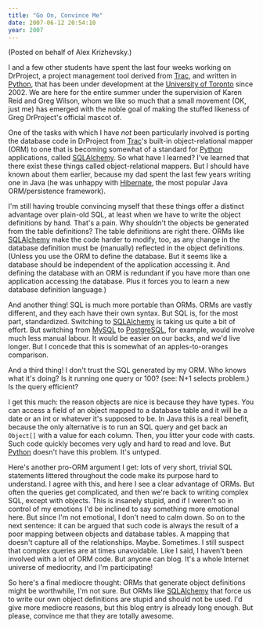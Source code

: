 ```yaml
---
title: "Go On, Convince Me"
date: 2007-06-12 20:54:10
year: 2007
---
```

(Posted on behalf of Alex Krizhevsky.)

I and a few other students have spent the last four weeks working on DrProject, a project management tool derived from <a href="http://trac.edgewall.org">Trac</a>, and written in <a href="http://www.python.org">Python</a>, that has been under development at the <a href="http://www.utoronto.ca">University of Toronto</a> since 2002.  We are here for the entire summer under the supervision of Karen Reid and Greg Wilson, whom we like so much that a small movement (OK, just me) has emerged with the noble goal of making the stuffed likeness of Greg DrProject's official mascot of.

One of the tasks with which I have <em>not</em> been particularly involved is porting the database code in DrProject from <a href="http://trac.edgewall.org">Trac</a>'s built-in object-relational mapper (ORM) to one that is becoming somewhat of a standard for <a href="http://www.python.org">Python</a> applications, called <a href="http://www.sqlalchemy.org">SQLAlchemy</a>. So what have I learned? I've learned that there exist these things called object-relational mappers. But I should have known about them earlier, because my dad spent the last few years writing one in Java (he was unhappy with <a href="http://www.hibernate.org">Hibernate</a>, the most popular Java ORM/persistence framework).

I'm still having trouble convincing myself that these things offer a distinct advantage over plain-old SQL, at least when we have to write the object definitions by hand. That's a pain. Why shouldn't the objects be generated from the table definitions? The table definitions are right there.  ORMs like <a href="http://www.sqlalchemy.org">SQLAlchemy</a> make the code harder to modify, too, as any change in the database definition must be (manually) reflected in the object definitions. (Unless you use the ORM to define the database.  But it seems like a database should be independent of the application accessing it. And defining the database with an ORM is redundant if you have more than one application accessing the database. Plus it forces you to learn a new database definition language.)

And another thing! SQL is much more portable than ORMs. ORMs are vastly different, and they each have their own syntax. But SQL is, for the most part, standardized.  Switching to <a href="http://www.sqlalchemy.org">SQLAlchemy</a> is taking us quite a bit of effort. But switching from <a href="http://www.mysql.com">MySQL</a> to <a href="http://www.postgresql.org">PostgreSQL</a>, for example, would involve much less manual labour. It would be easier on our backs, and we'd live longer. But I concede that this is somewhat of an apples-to-oranges comparison.

And a third thing! I don't trust the SQL generated by my ORM. Who knows what it's doing? Is it running one query or 100? (see: N+1 selects problem.) Is the query efficient?

I get this much: the reason objects are nice is because they have types. You can access a field of an object mapped to a database table and it will be a date or an int or whatever it's supposed to be. In Java this is a real benefit, because the only alternative is to run an SQL query and get back an <code>Object[]</code> with a value for each column. Then, you litter your code with casts.  Such code quickly becomes very ugly and hard to read and love. But <a href="http://www.python.org">Python</a> doesn't have this problem. It's untyped.

Here's another pro-ORM argument I get: lots of very short, trivial SQL statements littered throughout the code make its purpose hard to understand. I agree with this, and here I see a clear advantage of ORMs. But often the queries get complicated, and then we're back to writing complex SQL, except with objects. This is insanely stupid, and if I weren't so in control of my emotions I'd be inclined to say something more emotional here. But since I'm not emotional, I don't need to calm down. So on to the next sentence: it can be argued that such code is always the result of a poor mapping between objects and database tables. A mapping that doesn't capture all of the relationships. Maybe. Sometimes. I still suspect that complex queries are at times unavoidable. Like I said, I haven't been involved with a lot of ORM code. But anyone can blog.  It's a whole Internet universe of mediocrity, and I'm participating!

So here's a final mediocre thought: ORMs that generate object definitions might be worthwhile, I'm not sure. But ORMs like <a href="http://www.sqlalchemy.org">SQLAlchemy</a> that force us to write our own object definitions are stupid and should not be used. I'd give more mediocre reasons, but this blog entry is already long enough. But please, convince me that they are totally awesome.
